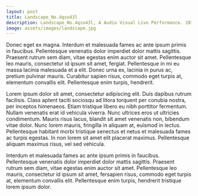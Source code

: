 ```yaml
---
layout: post
title: Landscape_No.4qso43l
description: Landscape_No.4qso43l, A Audio Visual Live Performance. 2016
image: assets/images/landscape.jpg
---
```


Donec eget ex magna. Interdum et malesuada fames ac ante ipsum primis in faucibus. Pellentesque venenatis dolor imperdiet dolor mattis sagittis. 
Praesent rutrum sem diam, vitae egestas enim auctor sit amet. Pellentesque leo mauris, consectetur id ipsum sit amet, fergiat. 
Pellentesque in mi eu massa lacinia malesuada et a elit. Donec urna ex, lacinia in purus ac, pretium pulvinar mauris. 
Curabitur sapien risus, commodo eget turpis at, elementum convallis elit. Pellentesque enim turpis, hendrerit.

Lorem ipsum dolor sit amet, consectetur adipiscing elit. Duis dapibus rutrum facilisis. 
Class aptent taciti sociosqu ad litora torquent per conubia nostra, per inceptos himenaeos. Etiam tristique libero eu nibh porttitor fermentum. 
Nullam venenatis erat id vehicula viverra. Nunc ultrices eros ut ultricies condimentum. 
Mauris risus lacus, blandit sit amet venenatis non, bibendum vitae dolor. Nunc lorem mauris, fringilla in aliquam at, euismod in lectus. 
Pellentesque habitant morbi tristique senectus et netus et malesuada fames ac turpis egestas. In non lorem sit amet elit placerat maximus. 
Pellentesque aliquam maximus risus, vel sed vehicula.

Interdum et malesuada fames ac ante ipsum primis in faucibus. Pellentesque venenatis dolor imperdiet dolor mattis sagittis. 
Praesent rutrum sem diam, vitae egestas enim auctor sit amet. Pellentesque leo mauris, consectetur id ipsum sit amet, fersapien risus, commodo eget turpis at, elementum convallis elit. 
Pellentesque enim turpis, hendrerit tristique lorem ipsum dolor.

<div class="box alt">
	<div class="row 50% uniform">
		<div class="4u"><span class="image fit"><img src="http://7xrims.com1.z0.glb.clouddn.com/Landscape_No.4qso43l_04.gif" alt="" /></span></div>
		<div class="4u"><span class="image fit"><img src="http://7xrims.com1.z0.glb.clouddn.com/Landscape_No.4qso43l_02.gif" alt="" /></span></div>
		<div class="4u"><span class="image fit"><img src="http://7xrims.com1.z0.glb.clouddn.com/Landscape_No.4qso43l_03.gif" alt="" /></span></div>
		<!-- Break -->
		<div class="4u"><span class="image fit"><img src="http://7xrims.com1.z0.glb.clouddn.com/Landscape_No.4qso43l_02.png" alt="" /></span></div>
		<div class="4u"><span class="image fit"><img src="http://7xrims.com1.z0.glb.clouddn.com/Landscape_No.4qso43l_05.gif" alt="" /></span></div>
		<div class="4u"><span class="image fit"><img src="http://7xrims.com1.z0.glb.clouddn.com/Landscape_No.4qso43l_06.gif" alt="" /></span></div>
		<!-- Break -->
<div class="4u"><span class="image fit"><img src="http://7xrims.com1.z0.glb.clouddn.com/Landscape_No.4qso43l_01.gif" alt="" /></span></div>
		<div class="4u"><span class="image fit"><img src="http://7xrims.com1.z0.glb.clouddn.com/Landscape_No.4qso43l_01.png" alt="" /></span></div>
		<!-- Break -->
	</div>
</div>